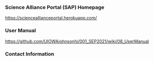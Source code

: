 ### Science Alliance Portal (SAP) Homepage

https://scienceallianceportal.herokuapp.com/

### User Manual

https://github.com/UIOWAjohnsonhj/001_SEP2021/wiki/08_UserManual

### Contact Information

